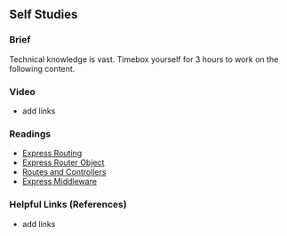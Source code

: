 ## Self Studies

### Brief

Technical knowledge is vast. Timebox yourself for 3 hours to work on the following content.

### Video 

- add links

### Readings

- [Express Routing](https://expressjs.com/en/guide/routing.html)
- [Express Router Object](https://www.geeksforgeeks.org/express-js-express-router-function/)
- [Routes and Controllers](https://developer.mozilla.org/en-US/docs/Learn/Server-side/Express_Nodejs/routes)
- [Express Middleware](https://reflectoring.io/express-middleware/)

### Helpful Links (References)

- add links
